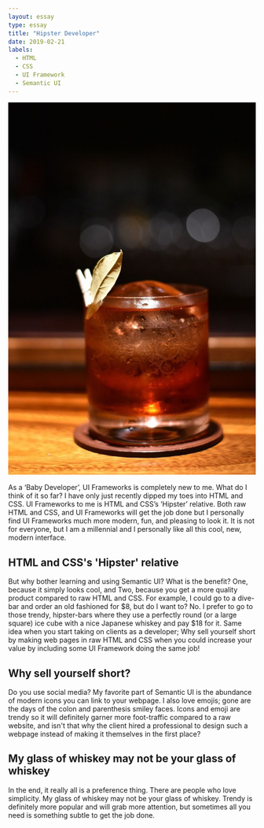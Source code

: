```yaml
---
layout: essay
type: essay
title: "Hipster Developer"
date: 2019-02-21
labels:
  - HTML
  - CSS
  - UI Framework
  - Semantic UI
---
```

<img class="ui medium left floated image" src="https://raw.githubusercontent.com/audreyford/audreyford.github.io/master/images/whiskey.jpg">

As a ‘Baby Developer’, UI Frameworks is completely new to me.  What do I think of it so far?  I have only just recently dipped my toes into HTML and CSS.  UI Frameworks to me is  HTML and CSS’s ‘Hipster’ relative.  Both raw HTML and CSS, and UI Frameworks will get the job done but I personally find UI Frameworks much more modern, fun, and pleasing to look it.  It is not for everyone, but I am a millennial and I personally like all this cool, new, modern interface.

## HTML and CSS's 'Hipster' relative

But why bother learning and using Semantic UI?  What is the benefit?  One, because it simply looks cool, and Two, because you get a more quality product compared to raw HTML and CSS.  For example, I could go to a dive-bar and order an old fashioned for $8, but do I want to? No.  I prefer to go to those trendy, hipster-bars where they use a perfectly round (or a large square) ice cube with a nice Japanese whiskey and pay $18 for it.  Same idea when you start taking on clients as a developer; Why sell yourself short by making web pages in raw HTML and CSS when you could increase your value by including some UI Framework doing the same job!  

## Why sell yourself short?

Do you use social media?  My favorite part of Semantic UI is the abundance of modern icons you can link to your webpage.  I also love emojis; gone are the days of the colon and parenthesis smiley faces.  Icons and emoji are trendy so it will definitely garner more foot-traffic compared to a raw website, and isn't that why the client hired a professional to design such a webpage instead of making it themselves in the first place?

## My glass of whiskey may not be your glass of whiskey

In the end, it really all is a preference thing.  There are people who love simplicity.  My glass of whiskey may not be your glass of whiskey.  Trendy is definitely more popular and will grab more attention, but sometimes all you need is something subtle to get the job done.
